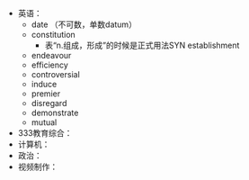 - 英语：
	- date （不可数，单数datum）
	- constitution
		- 表“n.组成，形成”的时候是正式用法SYN establishment
	- endeavour
	- efficiency
	- controversial
	- induce
	- premier
	- disregard
	- demonstrate
	- mutual
- 333教育综合：
- 计算机：
- 政治：
- 视频制作：
